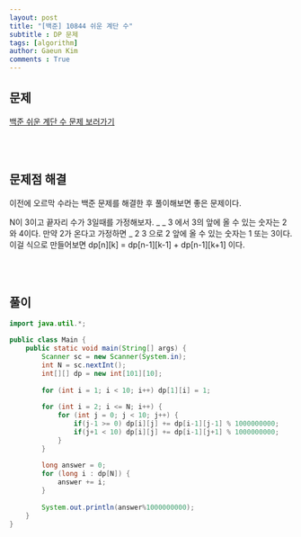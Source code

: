 ```yaml
---
layout: post
title: "[백준] 10844 쉬운 계단 수"
subtitle : DP 문제
tags: [algorithm]
author: Gaeun Kim
comments : True
---
```


<h2>문제</h2>

[백준 쉬운 계단 수 문제 보러가기](https://www.acmicpc.net/problem/10844)

<br><br>

<h2>문제점 해결</h2>

이전에 오르막 수라는 백준 문제를 해결한 후 풀이해보면 좋은 문제이다.

N이 3이고 끝자리 수가 3일때를 가정해보자. _ _ 3 에서 3의 앞에 올 수 있는 숫자는 2와 4이다. 만약 2가 온다고 가정하면 _ 2 3 으로 2 앞에 올 수 있는 숫자는 1 또는 3이다. 이걸 식으로 만들어보면 dp\[n]\[k] = dp\[n-1]\[k-1] + dp\[n-1]\[k+1] 이다.

<br><br>

<h2>풀이</h2>

```java
import java.util.*;

public class Main {
	public static void main(String[] args) {
		Scanner sc = new Scanner(System.in);
		int N = sc.nextInt();
		int[][] dp = new int[101][10];
		
		for (int i = 1; i < 10; i++) dp[1][i] = 1;
		
		for (int i = 2; i <= N; i++) {
			for (int j = 0; j < 10; j++) {
				if(j-1 >= 0) dp[i][j] += dp[i-1][j-1] % 1000000000;
				if(j+1 < 10) dp[i][j] += dp[i-1][j+1] % 1000000000;
			}
		}
		
		long answer = 0;
		for (long i : dp[N]) {
			answer += i;
		}
		
		System.out.println(answer%1000000000);
	}
}
```

